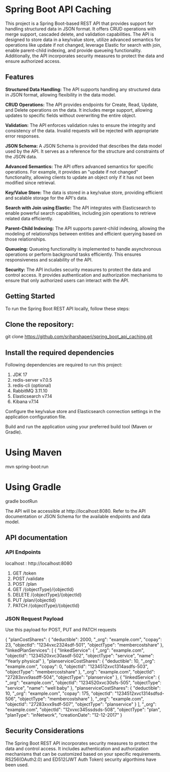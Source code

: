 # Spring Boot API Caching

This project is a Spring Boot-based REST API that provides support for handling structured data in JSON format. It offers CRUD operations with merge support, cascaded delete, and validation capabilities. The API is designed to store data in a key/value store, utilize advanced semantics for operations like update if not changed, leverage Elastic for search with join, enable parent-child indexing, and provide queueing functionality. Additionally, the API incorporates security measures to protect the data and ensure authorized access.

## Features

**Structured Data Handling:** The API supports handling any structured data in JSON format, allowing flexibility in the data model.

**CRUD Operations:** The API provides endpoints for Create, Read, Update, and Delete operations on the data. It includes merge support, allowing updates to specific fields without overwriting the entire object.

**Validation:** The API enforces validation rules to ensure the integrity and consistency of the data. Invalid requests will be rejected with appropriate error responses.

**JSON Schema:** A JSON Schema is provided that describes the data model used by the API. It serves as a reference for the structure and constraints of the JSON data.

**Advanced Semantics:** The API offers advanced semantics for specific operations. For example, it provides an "update if not changed" functionality, allowing clients to update an object only if it has not been modified since retrieval.

**Key/Value Store:** The data is stored in a key/value store, providing efficient and scalable storage for the API's data.

**Search with Join using Elastic:** The API integrates with Elasticsearch to enable powerful search capabilities, including join operations to retrieve related data efficiently.

**Parent-Child Indexing:** The API supports parent-child indexing, allowing the modeling of relationships between entities and efficient querying based on those relationships.

**Queueing:** Queueing functionality is implemented to handle asynchronous operations or perform background tasks efficiently. This ensures responsiveness and scalability of the API.

**Security:** The API includes security measures to protect the data and control access. It provides authentication and authorization mechanisms to ensure that only authorized users can interact with the API.

## Getting Started

To run the Spring Boot REST API locally, follow these steps:

## Clone the repository:

git clone https://github.com/sriharshaperi/spring_boot_api_caching.git

## Install the required dependencies

Following dependencies are required to run this project:

1. JDK 17
2. redis-server v7.0.5
3. redis-cli (optional)
4. RabbitMQ 3.11.10
5. Elasticsearch v7.14
6. Kibana v7.14

Configure the key/value store and Elasticsearch connection settings in the application configuration file.

Build and run the application using your preferred build tool (Maven or Gradle).

# Using Maven

mvn spring-boot:run

# Using Gradle

gradle bootRun

The API will be accessible at http://localhost:8080. Refer to the API documentation or JSON Schema for the available endpoints and data model.

## API documentation

### API Endpoints

localhost : http://localhost:8080

1. GET /token
2. POST /validate
3. POST /plan
4. GET /{objectType}/{objectId}
5. DELETE /{objectType}/{objectId}
6. PUT /plan/{objectId}
7. PATCH /{objectType}/{objectId}

### JSON Request Payload

Use this payload for POST, PUT and PATCH requests

{
"planCostShares": {
"deductible": 2000,
"\_org": "example.com",
"copay": 23,
"objectId": "1234vxc2324sdf-501",
"objectType": "membercostshare"
},
"linkedPlanServices": [
{
"linkedService": {
"_org": "example.com",
"objectId": "1234520xvc30asdf-502",
"objectType": "service",
"name": "Yearly physical"
},
"planserviceCostShares": {
"deductible": 10,
"_org": "example.com",
"copay": 0,
"objectId": "1234512xvc1314asdfs-503",
"objectType": "membercostshare"
},
"_org": "example.com",
"objectId": "27283xvx9asdff-504",
"objectType": "planservice"
},
{
"linkedService": {
"_org": "example.com",
"objectId": "1234520xvc30sfs-505",
"objectType": "service",
"name": "well baby"
},
"planserviceCostShares": {
"deductible": 10,
"_org": "example.com",
"copay": 175,
"objectId": "1234512xvc1314sdfsd-506",
"objectType": "membercostshare"
},
"_org": "example.com",
"objectId": "27283xvx9sdf-507",
"objectType": "planservice"
}
],
"\_org": "example.com",
"objectId": "12xvxc345ssdsds-508",
"objectType": "plan",
"planType": "inNetwork",
"creationDate": "12-12-2017"
}

## Security Considerations

The Spring Boot REST API incorporates security measures to protect the data and control access. It includes authentication and authorization mechanisms that can be customized based on your specific requirements. RS256(OAuth2.0) and ED512(JWT Auth Token) security algorthims have been used.
